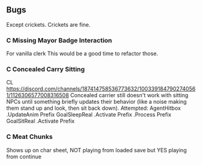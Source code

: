 ﻿##			Bugs
Except crickets. Crickets are fine.
###			C	Missing Mayor Badge Interaction
For vanilla clerk
This would be a good time to refactor those.
###			C	Concealed Carry Sitting
CL https://discord.com/channels/187414758536773632/1003391847902740561/1126306577008316508
	Concealed carrier still doesn't work with sitting NPCs until something briefly updates their behavior (like a noise making them stand up and look, then sit back down).
Attempted:
	AgentHitbox
		.UpdateAnim		Prefix
	GoalSleepReal
		.Activate		Prefix
		.Process		Prefix
	GoalSitReal
		.Activate		Prefix
###			C	Meat Chunks
Shows up on char sheet, NOT playing from loaded save but YES playing from continue